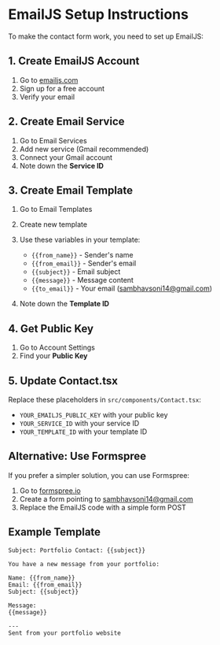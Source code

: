 # EmailJS Setup Instructions

To make the contact form work, you need to set up EmailJS:

## 1. Create EmailJS Account
1. Go to [emailjs.com](https://www.emailjs.com/)
2. Sign up for a free account
3. Verify your email

## 2. Create Email Service
1. Go to Email Services
2. Add new service (Gmail recommended)
3. Connect your Gmail account
4. Note down the **Service ID**

## 3. Create Email Template
1. Go to Email Templates
2. Create new template
3. Use these variables in your template:
   - `{{from_name}}` - Sender's name
   - `{{from_email}}` - Sender's email
   - `{{subject}}` - Email subject
   - `{{message}}` - Message content
   - `{{to_email}}` - Your email (sambhavsoni14@gmail.com)

4. Note down the **Template ID**

## 4. Get Public Key
1. Go to Account Settings
2. Find your **Public Key**

## 5. Update Contact.tsx
Replace these placeholders in `src/components/Contact.tsx`:
- `YOUR_EMAILJS_PUBLIC_KEY` with your public key
- `YOUR_SERVICE_ID` with your service ID  
- `YOUR_TEMPLATE_ID` with your template ID

## Alternative: Use Formspree
If you prefer a simpler solution, you can use Formspree:
1. Go to [formspree.io](https://formspree.io/)
2. Create a form pointing to sambhavsoni14@gmail.com
3. Replace the EmailJS code with a simple form POST

## Example Template
```
Subject: Portfolio Contact: {{subject}}

You have a new message from your portfolio:

Name: {{from_name}}
Email: {{from_email}}
Subject: {{subject}}

Message:
{{message}}

---
Sent from your portfolio website
```

